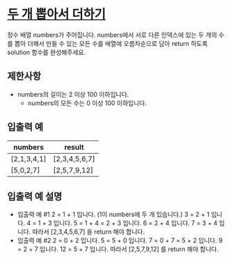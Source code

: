 # [두 개 뽑아서 더하기](https://school.programmers.co.kr/learn/courses/30/lessons/68644)

정수 배열 numbers가 주어집니다. numbers에서 서로 다른 인덱스에 있는 두 개의 수를 뽑아 더해서 만들 수 있는 모든 수를 배열에 오름차순으로 담아 return 하도록 solution 함수를 완성해주세요.

## 제한사항

- numbers의 길이는 2 이상 100 이하입니다.
  - numbers의 모든 수는 0 이상 100 이하입니다.

## 입출력 예

| numbers     | result        |
| ----------- | ------------- |
| [2,1,3,4,1] | [2,3,4,5,6,7] |
| [5,0,2,7]   | [2,5,7,9,12]  |

## 입출력 예 설명

- 입출력 예 #1
  2 = 1 + 1 입니다. (1이 numbers에 두 개 있습니다.)
  3 = 2 + 1 입니다.
  4 = 1 + 3 입니다.
  5 = 1 + 4 = 2 + 3 입니다.
  6 = 2 + 4 입니다.
  7 = 3 + 4 입니다.
  따라서 [2,3,4,5,6,7] 을 return 해야 합니다.
- 입출력 예 #2
  2 = 0 + 2 입니다.
  5 = 5 + 0 입니다.
  7 = 0 + 7 = 5 + 2 입니다.
  9 = 2 + 7 입니다.
  12 = 5 + 7 입니다.
  따라서 [2,5,7,9,12] 를 return 해야 합니다.
